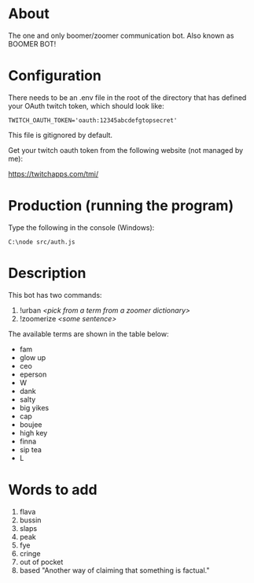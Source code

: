 # About
The one and only boomer/zoomer communication bot. Also known as BOOMER BOT!

# Configuration
There needs to be an .env file in the root of the directory that has defined your OAuth twitch token, which should look like:

```
TWITCH_OAUTH_TOKEN='oauth:12345abcdefgtopsecret'
```

This file is gitignored by default.

Get your twitch oauth token from the following website (not managed by me):

https://twitchapps.com/tmi/

# Production (running the program)

Type the following in the console (Windows):

```shell
C:\node src/auth.js
```

# Description
This bot has two commands:
1. !urban *\<pick from a term from a zoomer dictionary\>*
2. !zoomerize *\<some sentence\>*

The available terms are shown in the table below:
* fam
* glow up
* ceo
* eperson
* W
* dank
* salty
* big yikes
* cap
* boujee
* high key
* finna
* sip tea
* L

# Words to add
1. flava
2. bussin
3. slaps
4. peak
5. fye
6. cringe
7. out of pocket
8. based  "Another way of claiming that something is factual."
